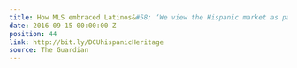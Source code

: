 ```yaml
---
title: How MLS embraced Latinos&#58; ‘We view the Hispanic market as part of our DNA’
date: 2016-09-15 00:00:00 Z
position: 44
link: http://bit.ly/DCUhispanicHeritage
source: The Guardian
---
```


